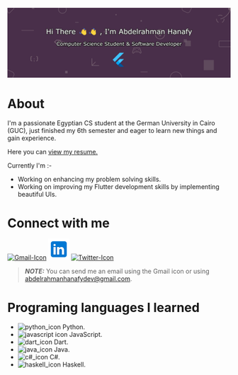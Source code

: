 ![banner](github_banner.jpg)

# About
I'm a passionate Egyptian CS student at the German University in Cairo (GUC), just finished my 6th semester and eager to learn new things and gain experience.

Here you can [view my resume.](https://drive.google.com/file/d/1b1opf_Qme0M6U_uOc8KWCCI8vJ9Jht89/view?usp=sharing)

Currently I'm :-
- Working on enhancing my problem solving skills.
- Working on improving my Flutter development skills by implementing beautiful UIs.

# Connect with me
[![Gmail-Icon](https://img.icons8.com/color/48/000000/gmail-new.png)](mailto:abdelrahmanhanafydev@gmail.com)
[![LinkedIn-Icon](linkedin-icon.png)](https://www.linkedin.com/in/abdelrahman-hanafy-dev/)
[![Twitter-Icon](https://img.icons8.com/color/48/000000/twitter--v1.png)](https://twitter.com/AHanafy6)
> **_NOTE:_**  You can send me an email using the Gmail icon or using [abdelrahmanhanafydev@gmail.com](mailto:abdelrahmanhanafydev@gmail.com).

# Programing languages I learned
- ![python_icon](https://img.icons8.com/color/48/000000/python--v1.png) Python.
- ![javascript icon](https://img.icons8.com/color/48/000000/javascript--v1.png) JavaScript.
- ![dart_icon](https://img.icons8.com/color/48/000000/dart.png) Dart.
- ![java_icon](https://img.icons8.com/color/48/000000/java-coffee-cup-logo--v1.png) Java.
- ![c#_icon](https://img.icons8.com/color/48/000000/c-sharp-logo.png) C#.
- ![haskell_icon](https://img.icons8.com/officel/40/000000/haskell.png) Haskell.




<!--
**Abdelrahman-Hanafy-Dev/Abdelrahman-Hanafy-Dev** is a ✨ _special_ ✨ repository because its `README.md` (this file) appears on your GitHub profile.

Here are some ideas to get you started:

- 🔭 I’m currently working on ...
- 🌱 I’m currently learning ...
- 👯 I’m looking to collaborate on ...
- 🤔 I’m looking for help with ...
- 💬 Ask me about ...
- 📫 How to reach me: ...
- 😄 Pronouns: ...
- ⚡ Fun fact: ...
-->
